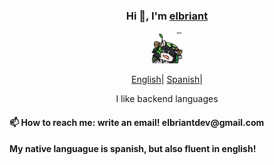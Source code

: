 <div align="center">
    <h3>Hi 👋, I'm <a href="https://elbriant.github.io">elbriant</a></h3>
    <p align="center">
        <a href="https://elbriant.github.io">
            <img src="./saga.gif" width="50"/>
        </a>
    </p>
    <p align="center">
        <a href="https://github.com/elbriant/elbriant/blob/main/README.md"><span>English</span></a>|
        <a href="https://github.com/elbriant/elbriant/blob/main/README_ES.md"><span>Spanish</span></a>|
    </p>
    <p> I like backend languages </p>
    <h4 align="left"> 📫 How to reach me: write an email! elbriantdev@gmail.com</h4>
    <h4 align="left">My native languague is spanish, but also fluent in english!</h4>
</div>
<!---
i should modify this again in the future 
--->
